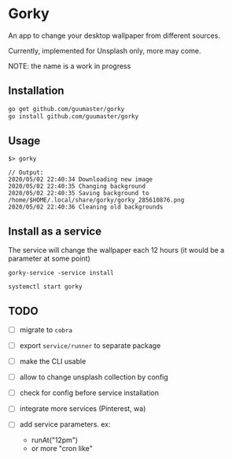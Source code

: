 # Gorky 

An app to change your desktop wallpaper from different sources.
 
Currently, implemented for Unsplash only, more may come.

NOTE: the name is a work in progress


## Installation

```bash
go get github.com/guumaster/gorky
go install github.com/guumaster/gorky
```

## Usage

```
$> gorky 

// Output: 
2020/05/02 22:40:34 Downloading new image
2020/05/02 22:40:35 Changing background
2020/05/02 22:40:35 Saving background to /home/$HOME/.local/share/gorky/gorky_285610876.png
2020/05/02 22:40:36 Cleaning old backgrounds
```

## Install as a service

The service will change the wallpaper each 12 hours (it would be a parameter at some point)
```
gorky-service -service install 

systemctl start gorky
```

## TODO

* [ ] migrate to `cobra`
* [ ] export `service/runner` to separate package
* [ ] make the CLI usable
* [ ] allow to change unsplash collection by config
* [ ] check for config before service installation

* [ ] integrate more services (Pinterest, wa)
* [ ] add service parameters. ex: 
    - runAt("12pm")
    - or more "cron like"
